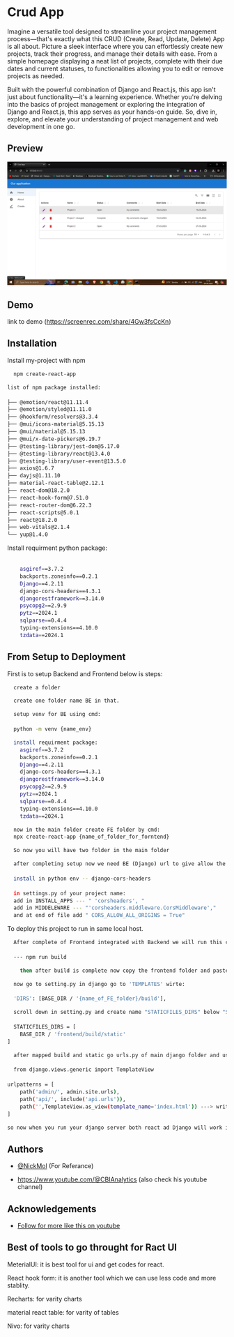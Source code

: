 # Crud App

Imagine a versatile tool designed to streamline your project management process—that's exactly what this CRUD (Create, Read, Update, Delete) App is all about. Picture a sleek interface where you can effortlessly create new projects, track their progress, and manage their details with ease. From a simple homepage displaying a neat list of projects, complete with their due dates and current statuses, to functionalities allowing you to edit or remove projects as needed.

Built with the powerful combination of Django and React.js, this app isn't just about functionality—it's a learning experience. Whether you're delving into the basics of project management or exploring the integration of Django and React.js, this app serves as your hands-on guide. So, dive in, explore, and elevate your understanding of project management and web development in one go.

## Preview
![Preview](./img.png)

## Demo

link to demo
(https://screenrec.com/share/4Gw3fsCcKn)
## Installation

Install my-project with npm

```bash
  npm create-react-app
```
```bash
list of npm package installed:

├── @emotion/react@11.11.4
├── @emotion/styled@11.11.0
├── @hookform/resolvers@3.3.4
├── @mui/icons-material@5.15.13
├── @mui/material@5.15.13
├── @mui/x-date-pickers@6.19.7
├── @testing-library/jest-dom@5.17.0
├── @testing-library/react@13.4.0
├── @testing-library/user-event@13.5.0
├── axios@1.6.7
├── dayjs@1.11.10
├── material-react-table@2.12.1
├── react-dom@18.2.0
├── react-hook-form@7.51.0
├── react-router-dom@6.22.3
├── react-scripts@5.0.1
├── react@18.2.0
├── web-vitals@2.1.4
└── yup@1.4.0
```
Install requirment python package:
```bash

    asgiref==3.7.2
    backports.zoneinfo==0.2.1
    Django==4.2.11
    django-cors-headers==4.3.1
    djangorestframework==3.14.0
    psycopg2==2.9.9
    pytz==2024.1
    sqlparse==0.4.4
    typing-extensions==4.10.0
    tzdata==2024.1
```
## From Setup to Deployment

First is to setup Backend and Frontend below is steps:

```bash
  create a folder
```
```bash
  create one folder name BE in that.
```
```bash
  setup venv for BE using cmd:

  python -m venv {name_env}
```
```bash
  install requirment package:
    asgiref==3.7.2
    backports.zoneinfo==0.2.1
    Django==4.2.11
    django-cors-headers==4.3.1
    djangorestframework==3.14.0
    psycopg2==2.9.9
    pytz==2024.1
    sqlparse==0.4.4
    typing-extensions==4.10.0
    tzdata==2024.1
```
```bash
  now in the main folder create FE folder by cmd:
  npx create-react-app {name_of_folder_for_forntend}
```
```bash
  So now you will have two folder in the main folder
```
```bash
  after completing setup now we need BE (Django) url to give allow the permission to use when integrating with FE (Reactjs):

  install in python env -- django-cors-headers

  in settings.py of your project name:
  add in INSTALL_APPS --- " 'corsheaders', " 
  add in MIDDELEWARE --- "'corsheaders.middleware.CorsMiddleware',"
  and at end of file add " CORS_ALLOW_ALL_ORIGINS = True"
```

To deploy this project to run in same local host.

```bash
  After complete of Frontend integrated with Backend we will run this cmd in frontend directory.

  --- npm run build
```
```bash
    then after build is complete now copy the frontend folder and paste in backend folder 
```
```bash
  now go to setting.py in django go to 'TEMPLATES' wirte:

  'DIRS': [BASE_DIR / '{name_of_FE_folder}/build'],
```
```bash
  scroll down in setting.py and create name "STATICFILES_DIRS" below "STATIC_URL" like this:

  STATICFILES_DIRS = [
    BASE_DIR / 'frontend/build/static'
]
```
```bash
  after mapped build and static go urls.py of main django folder and us template view :

  from django.views.generic import TemplateView

urlpatterns = [
    path('admin/', admin.site.urls),
    path('api/', include('api.urls')),
    path('',TemplateView.as_view(template_name='index.html')) ---> write your html of FE in here 
]

```
```bash
so now when you run your django server both react ad Django will work in same localhost.
```

## Authors

- [@NickMol](https://github.com/NickMol/Django-React-Tutorial) (For Referance)

- https://www.youtube.com/@CBIAnalytics (also check his youtube channel)


## Acknowledgements

- [Follow for more like this on youtube ](https://www.youtube.com/@CBIAnalytics)


## Best of tools to go throught for Ract UI

MeterialUI: it is best tool for ui and get codes for react.

React hook form: it is another tool which we can use less code and more stablity.

Recharts: for varity charts

material react table: for varity of tables

Nivo: for varity charts
